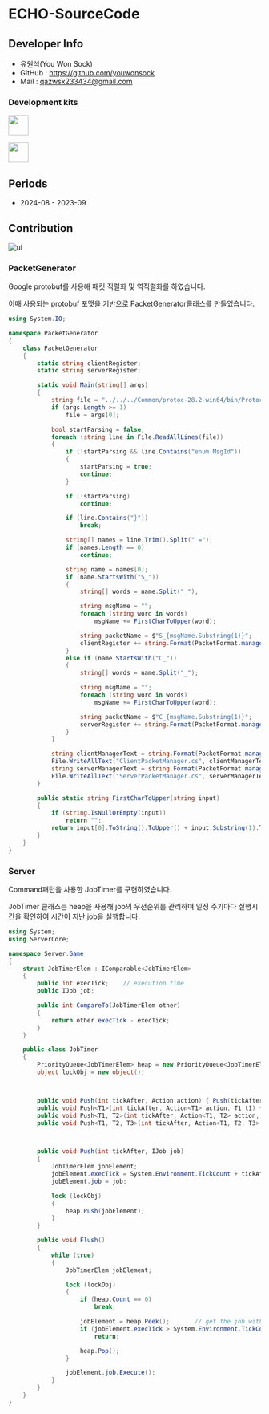 # ECHO-SourceCode

## Developer Info
* 유원석(You Won Sock)
* GitHub : https://github.com/youwonsock
* Mail : qazwsx233434@gmail.com

### Development kits

<p>
<img src="https://upload.wikimedia.org/wikipedia/commons/thumb/1/19/Unity_Technologies_logo.svg/1280px-Unity_Technologies_logo.svg.png" height="40">
</p>

<p>
<img src="https://upload.wikimedia.org/wikipedia/commons/thumb/7/7d/Microsoft_.NET_logo.svg/640px-Microsoft_.NET_logo.svg.png" height="40">
</p>

<b><h2>Periods</h2></b>

* 2024-08 - 2023-09

## Contribution

![ui](https://github.com/user-attachments/assets/d52da7ff-466c-4cf0-98e2-e5fd031620c8)

### PacketGenerator
Google protobuf를 사용해 패킷 직렬화 및 역직렬화를 하였습니다.

이때 사용되는 protobuf 포맷을 기반으로 PacketGenerator클래스를 만들었습니다.

``` c#
using System.IO;

namespace PacketGenerator
{
	class PacketGenerator
    {
        static string clientRegister;
        static string serverRegister;

        static void Main(string[] args)
        {
            string file = "../../../Common/protoc-28.2-win64/bin/Protocol.proto";
            if (args.Length >= 1)
                file = args[0];

            bool startParsing = false;
            foreach (string line in File.ReadAllLines(file))
            {
                if (!startParsing && line.Contains("enum MsgId"))
                {
                    startParsing = true;
                    continue;
                }

                if (!startParsing)
                    continue;

                if (line.Contains("}"))
                    break;

                string[] names = line.Trim().Split(" =");
                if (names.Length == 0)
                    continue;

                string name = names[0];
                if (name.StartsWith("S_"))
                {
                    string[] words = name.Split("_");

                    string msgName = "";
                    foreach (string word in words)
                        msgName += FirstCharToUpper(word);

                    string packetName = $"S_{msgName.Substring(1)}";
                    clientRegister += string.Format(PacketFormat.managerRegisterFormat, msgName, packetName);
                }
                else if (name.StartsWith("C_"))
                {
                    string[] words = name.Split("_");

                    string msgName = "";
                    foreach (string word in words)
                        msgName += FirstCharToUpper(word);

                    string packetName = $"C_{msgName.Substring(1)}";
                    serverRegister += string.Format(PacketFormat.managerRegisterFormat, msgName, packetName);
                }
            }

            string clientManagerText = string.Format(PacketFormat.managerFormat, clientRegister);
            File.WriteAllText("ClientPacketManager.cs", clientManagerText);
            string serverManagerText = string.Format(PacketFormat.managerFormat, serverRegister);
            File.WriteAllText("ServerPacketManager.cs", serverManagerText);
        }

        public static string FirstCharToUpper(string input)
        {
            if (string.IsNullOrEmpty(input))
                return "";
            return input[0].ToString().ToUpper() + input.Substring(1).ToLower();
        }
    }
}
```

### Server
Command패턴을 사용한 JobTimer를 구현하였습니다.

JobTimer 클래스는 heap을 사용해 job의 우선순위를 관리하며 일정 주기마다 
실행시간을 확인하여 시간이 지난 job을 실행합니다.

```c#
using System;
using ServerCore;

namespace Server.Game
{
	struct JobTimerElem : IComparable<JobTimerElem>
	{
		public int execTick;    // execution time
        public IJob job;

		public int CompareTo(JobTimerElem other)
		{
			return other.execTick - execTick;
		}
	}

	public class JobTimer
    {
        PriorityQueue<JobTimerElem> heap = new PriorityQueue<JobTimerElem>();
        object lockObj = new object();



        public void Push(int tickAfter, Action action) { Push(tickAfter, new Job(action)); }
        public void Push<T1>(int tickAfter, Action<T1> action, T1 t1) { Push(tickAfter, new Job<T1>(action, t1)); }
        public void Push<T1, T2>(int tickAfter, Action<T1, T2> action, T1 t1, T2 t2) { Push(tickAfter, new Job<T1, T2>(action, t1, t2)); }
        public void Push<T1, T2, T3>(int tickAfter, Action<T1, T2, T3> action, T1 t1, T2 t2, T3 t3) { Push(tickAfter, new Job<T1, T2, T3>(action, t1, t2, t3)); }



		public void Push(int tickAfter, IJob job)
		{
			JobTimerElem jobElement;
			jobElement.execTick = System.Environment.TickCount + tickAfter; // calculate the execution time
			jobElement.job = job;

			lock (lockObj)
			{
				heap.Push(jobElement);
			}
		}

		public void Flush()
		{
			while (true)
			{
				JobTimerElem jobElement;

				lock (lockObj)
				{
					if (heap.Count == 0)
						break;

                    jobElement = heap.Peek();       // get the job with the smallest execution time
                    if (jobElement.execTick > System.Environment.TickCount)  // if the execution time is not reached yet
						return;					

                    heap.Pop();
				}

				jobElement.job.Execute();
			}
		}
	}
}

```

  
